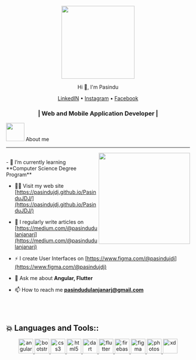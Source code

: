 <p align="center">
  <img src="https://github.com/thompsonemerson/thompsonemerson/raw/master/cover-thompson.png" height="200"/>
</p>
<p align="center">Hi 👋, I'm Pasindu</p>
<p align="center">
  <a href="https://www.linkedin.com/in/pasindu-dulanajan-5543b81a3/">LinkedIN</a> •
  <a href="https://www.instagram.com/j_d_j_pasindu/?hl=en">Instagram</a> •
  <a href="https://www.facebook.com/profile.php?id=100007345809277">Facebook</a>
</p>
<h3 align="center">|  Web and Mobile Application Developer  |</h3>

<picture><img src = "https://github.com/7oSkaaa/7oSkaaa/blob/main/Images/about_me.gif?raw=true" width = 50px></picture> About me
<hr>
<picture> <img align="right" src="https://github.com/7oSkaaa/7oSkaaa/blob/main/Images/Right_Side.gif?raw=true" width = 250px></picture>
<br>
- 🌱 I’m currently learning **Computer Science Degree Program**

- 👨‍💻 Visit my web site [https://pasindujdj.github.io/PasinduJDJ/](https://pasindujdj.github.io/PasinduJDJ/)

- 📝 I regularly write articles on [https://medium.com/@pasindudulanjanarj](https://medium.com/@pasindudulanjanarj)
  
- ⚡ I create User Interfaces on [https://www.figma.com/@pasindujdj](https://www.figma.com/@pasindujdj)

- 💬 Ask me about **Angular, Flutter**

- 📫 How to reach me **pasindudulanjanarj@gmail.com**

<br><br>
##  💥  Languages and Tools::
<p align="center">
  <a href="https://angular.io" target="_blank" rel="noreferrer"> <img src="https://github.com/Scar1109/skill-icons/blob/main/icons/Angular-Dark.svg" alt="angular" width="40" height="40"/> </a>  
  <a href="https://getbootstrap.com" target="_blank" rel="noreferrer"> <img src="https://github.com/Scar1109/skill-icons/blob/main/icons/Bootstrap.svg" alt="bootstrap" width="40" height="40"/> </a> 
  <a href="https://www.w3schools.com/css/" target="_blank" rel="noreferrer"> <img src="https://github.com/Scar1109/skill-icons/blob/main/icons/CSS.svg" alt="css3" width="40" height="40"/> </a> 
  <a href="https://www.w3.org/html/" target="_blank" rel="noreferrer"> <img src="https://github.com/Scar1109/skill-icons/blob/main/icons/HTML.svg" alt="html5" width="40" height="40"/> </a> 
  <a href="https://dart.dev" target="_blank" rel="noreferrer"> <img src="https://github.com/Scar1109/skill-icons/blob/main/icons/Dart-Dark.svg" alt="dart" width="40" height="40"/> </a> 
  <a href="https://flutter.dev" target="_blank" rel="noreferrer"> <img src="https://github.com/Scar1109/skill-icons/blob/main/icons/Flutter-Dark.svg" alt="flutter" width="40" height="40"/> </a>
  <a href="https://firebase.google.com/" target="_blank" rel="noreferrer"> <img src="https://github.com/Scar1109/skill-icons/blob/main/icons/Firebase-Dark.svg" alt="firebase" width="40" height="40"/> </a> 
  <a href="https://www.figma.com/" target="_blank" rel="noreferrer"> <img src="https://github.com/Scar1109/skill-icons/blob/main/icons/Figma-Dark.svg" alt="figma" width="40" height="40"/> </a>  
  <a href="https://www.photoshop.com/en" target="_blank" rel="noreferrer"> <img src="https://github.com/Scar1109/skill-icons/blob/main/icons/Photoshop.svg" alt="photoshop" width="40" height="40"/> </a> 
  <a href="https://www.adobe.com/products/xd.html" target="_blank" rel="noreferrer"> <img src="https://github.com/Scar1109/skill-icons/blob/main/icons/XD.svg" alt="xd" width="40" height="40"/> </a>
</p>
